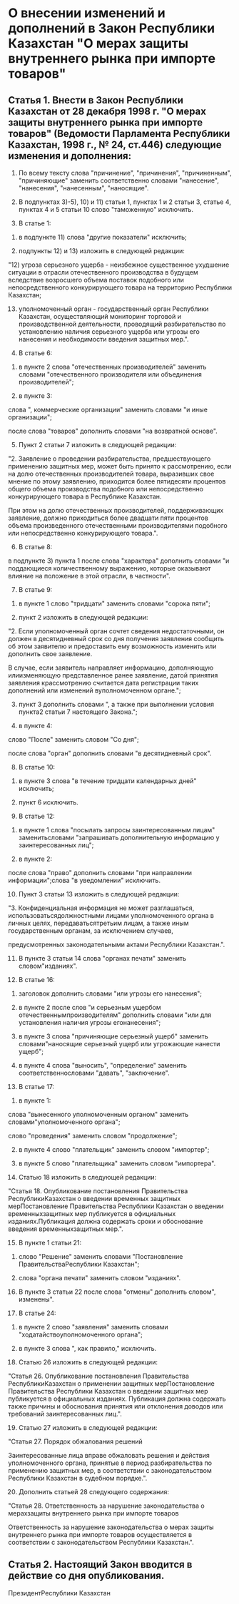 # О внесении изменений и дополнений в Закон Республики Казахстан "О мерах защиты внутреннего рынка при импорте товаров"

## Статья 1. Внести в Закон Республики Казахстан от 28 декабря 1998 г. "О мерах защиты внутреннего рынка при импорте товаров" (Ведомости Парламента Республики Казахстан, 1998 г., № 24, ст.446) следующие изменения и дополнения:

1. По всему тексту слова "причинение", "причинения", "причиненным", "причиняющие" заменить соответственно словами "нанесение", "нанесения", "нанесенным", "наносящие".

2. В подпунктах 3)-5), 10) и 11) статьи 1, пунктах 1 и 2 статьи 3, статье 4, пунктах 4 и 5 статьи 10 слово "таможенную" исключить.

3. В статье 1:

1) в подпункте 11) слова "другие показатели" исключить;

2) подпункты 12) и 13) изложить в следующей редакции:

"12) угроза серьезного ущерба - неизбежное существенное ухудшение ситуации в отрасли отечественного производства в будущем вследствие возросшего объема поставок подобного или непосредственного конкурирующего товара на территорию Республики Казахстан;

13) уполномоченный орган - государственный орган Республики Казахстан, осуществляющий мониторинг торговой и производственной деятельности, проводящий разбирательство по установлению наличия серьезного ущерба или угрозы его нанесения и необходимости введения защитных мер.".

4. В статье 6:

1) в пункте 2 слова "отечественных производителей" заменить словами "отечественного производителя или объединения производителей";

2) в пункте 3:

слова ", коммерческие организации" заменить словами "и иные организации";

после слова "товаров" дополнить словами "на возвратной основе".

5. Пункт 2 статьи 7 изложить в следующей редакции:

"2. Заявление о проведении разбирательства, предшествующего применению защитных мер, может быть принято к рассмотрению, если на долю отечественных производителей товара, выразивших свое мнение по этому заявлению, приходится более пятидесяти процентов общего объема производства подобного или непосредственно конкурирующего товара в Республике Казахстан.

При этом на долю отечественных производителей, поддерживающих заявление, должно приходиться более двадцати пяти процентов объема произведенного отечественными производителями подобного или непосредственно конкурирующего товара.".

6. В статье 8:

в подпункте 3) пункта 1 после слова "характера" дополнить словами "и поддающиеся количественному выражению, которые оказывают влияние на положение в этой отрасли, в частности".

7. В статье 9:

1) в пункте 1 слово "тридцати" заменить словами "сорока пяти";

2) пункт 2 изложить в следующей редакции:

"2. Если уполномоченный орган сочтет сведения недостаточными, он должен в десятидневный срок со дня получения заявления сообщить об этом заявителю и предоставить ему возможность изменить или дополнить свое заявление.

В случае, если заявитель направляет информацию, дополняющую илиизменяющую представленное ранее заявление, датой принятия заявления крассмотрению считается дата регистрации таких дополнений или изменений вуполномоченном органе.";

3) пункт 3 дополнить словами ", а также при выполнении условия пункта2 статьи 7 настоящего Закона.";

4) в пункте 4:

слово "После" заменить словом "Со дня";

после слова "орган" дополнить словами "в десятидневный срок".

8. В статье 10:

1) в пункте 3 слова "в течение тридцати календарных дней" исключить;

2) пункт 6 исключить.

9. В статье 12:

1) в пункте 1 слова "посылать запросы заинтересованным лицам" заменитьсловами "запрашивать дополнительную информацию у заинтересованных лиц";

2) в пункте 2:

после слова "право" дополнить словами "при направлении информации";слова "в уведомлении" исключить.

10. Пункт 3 статьи 13 изложить в следующей редакции:

"3. Конфиденциальная информация не может разглашаться, использоватьсядолжностными лицами уполномоченного органа в личных целях, передаватьсятретьим лицам, а также иным государственным органам, за исключением случаев,

предусмотренных законодательными актами Республики Казахстан.".

11. В пункте 3 статьи 14 слова "органах печати" заменить словом"изданиях".

12. В статье 16:

1) заголовок дополнить словами "или угрозы его нанесения";

2) в пункте 2 после слов "и серьезным ущербом отечественнымпроизводителям" дополнить словами "или для установления наличия угрозы егонанесения";

3) в пункте 3 слова "причиняющие серьезный ущерб" заменить словами"наносящие серьезный ущерб или угрожающие нанести ущерб";

4) в пункте 4 слова "выносить", "определение" заменить соответственнословами "давать", "заключение".

13. В статье 17:

1) в пункте 1:

слова "вынесенного уполномоченным органом" заменить словами"уполномоченного органа";

слово "проведения" заменить словом "продолжение";

2) в пункте 4 слово "плательщик" заменить словом "импортер";

3) в пункте 5 слово "плательщика" заменить словом "импортера".

14. Статью 18 изложить в следующей редакции:

"Статья 18. Опубликование постановления Правительства РеспубликиКазахстан о введении временных защитных мерПостановление Правительства Республики Казахстан о введении временныхзащитных мер публикуется в официальных изданиях.Публикация должна содержать сроки и обоснование введения временныхзащитных мер.".

15. В пункте 1 статьи 21:

1) слово "Решение" заменить словами "Постановление ПравительстваРеспублики Казахстан";

2) слова "органа печати" заменить словом "изданиях".

16. В пункте 3 статьи 22 после слова "отмены" дополнить словом", изменены".

17. В статье 24:

1) в пункте 2 слово "заявления" заменить словами "ходатайствоуполномоченного органа";

2) в пункте 3 слова ", как правило," исключить.

18. Статью 26 изложить в следующей редакции:

"Статья 26. Опубликование постановления Правительства РеспубликиКазахстан о применении защитных мерПостановление Правительства Республики Казахстан о введении защитных мер публикуется в официальных изданиях. Публикация должна содержать также причины и обоснования принятия или отклонения доводов или требований заинтересованных лиц.".

19. Статью 27 изложить в следующей редакции:

"Статья 27. Порядок обжалования решений

Заинтересованные лица вправе обжаловать решения и действия уполномоченного органа, принятые в период разбирательства по применению защитных мер, в соответствии с законодательством Республики Казахстан в судебном порядке.".

20. Дополнить статьей 28 следующего содержания:

"Статья 28. Ответственность за нарушение законодательства о мерахзащиты внутреннего рынка при импорте товаров

Ответственность за нарушение законодательства о мерах защиты внутреннего рынка при импорте товаров осуществляется в соответствии с законодательством Республики Казахстан.".

## Статья 2. Настоящий Закон вводится в действие со дня опубликования.

ПрезидентРеспублики Казахстан


